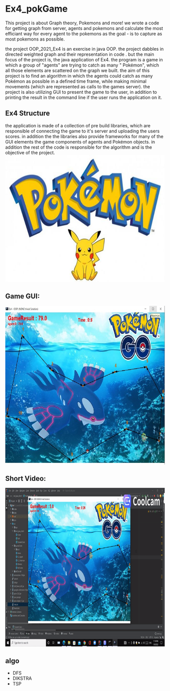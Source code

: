# Ex4_pokGame
This project is about Graph theory, Pokemons and more! we wrote a code for getting graph from server, agents and pokemons and calculate the most efficiant way for every agent to the pokemons as the goal - is to capture as most pokemons as possible.

the project OOP_2021_Ex4 is an exercise in java OOP. the project dabbles in directed weighted graph and their representation in code . but the main focus of the project is, the java application of Ex4. the program is a game in which a group of "agents" are trying to catch as many " Pokémon", which all those elements are scattered on the graph we built. the aim of this project is to find an algorithm in which the agents could catch as many Pokémon as possible in a defined time frame, while making minimal movements (which are represented as calls to the games server). the project is also utilizing GUI to present the game to the user, in addition to printing the result in the command line if the user runs the application on it.
 
 ## Ex4 Structure
 the application is made of a collection of pre build libraries, which are responsible of connecting the game to it's server and uploading the users scores. in addition the the libraries also provide frameworks for many of the GUI elements the game components of agents and Pokémon objects. in addition the rest of the code is responsible for the algorithm and is the objective of the project.
 <img src="https://github.com/ibrahim3999/Ex4_pokGame/blob/master/Ex4/pics/pokemon.jpg" alt="pokemon" width="1000" height="400">

<h2>Game GUI:</h2>
<img src="https://github.com/ibrahim3999/Ex4_pokGame/blob/master/Ex4/pics/Game.jpeg" alt="pokemon" width="750" height="500">

<h2>Short Video:</h2>
<img src="https://github.com/ibrahim3999/Ex4_pokGame/blob/master/Ex4/pics/shortVideo.gif" alt="pokemon" width="750" height="500">

## algo
- DFS
- DIKSTRA
- TSP
